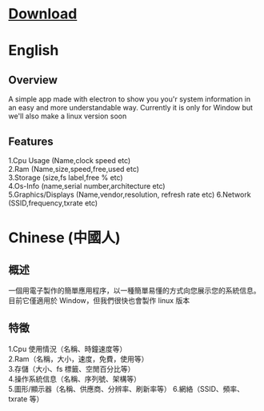 # [Download](https://github.com/MrFiend179/Flubel-System-Info/releases)


# English
## Overview
A simple app made with electron to show you you'r system information in an easy and more understandable way.
Currently it is only for Window but we'll also make a linux version soon

## Features
1.Cpu Usage (Name,clock speed etc)                                   
2.Ram (Name,size,speed,free,used etc)                                       
3.Storage (size,fs label,free % etc)                          
4.Os-Info (name,serial number,architecture etc)                              
5.Graphics/Displays (Name,vendor,resolution, refresh rate etc)
6.Network (SSID,frequency,txrate etc)

# Chinese (中國人)
## 概述
一個用電子製作的簡單應用程序，以一種簡單易懂的方式向您展示您的系統信息。
目前它僅適用於 Window，但我們很快也會製作 linux 版本

## 特徵
1.Cpu 使用情況（名稱、時鐘速度等）                               
2.Ram（名稱，大小，速度，免費，使用等）                          
3.存儲（大小、fs 標籤、空閒百分比等）                                       
4.操作系統信息（名稱、序列號、架構等）                                
5.圖形/顯示器（名稱、供應商、分辨率、刷新率等）
6.網絡（SSID、頻率、txrate 等）
